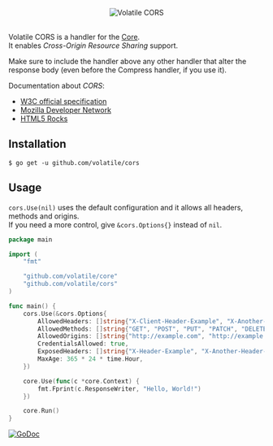 <p align="center"><img src="http://volatile.whitedevops.com/images/repositories/cors/logo.png" alt="Volatile CORS" title="Volatile CORS"><br><br></p>

Volatile CORS is a handler for the [Core](https://github.com/volatile/core).  
It enables *Cross-Origin Resource Sharing* support.

Make sure to include the handler above any other handler that alter the response body (even before the Compress handler, if you use it).

Documentation about *CORS*:
- [W3C official specification](http://www.w3.org/TR/cors/)
- [Mozilla Developer Network](https://developer.mozilla.org/en-US/docs/Web/HTTP/Access_control_CORS)
- [HTML5 Rocks](http://www.html5rocks.com/en/tutorials/cors/)

## Installation

```Shell
$ go get -u github.com/volatile/cors
```

## Usage

`cors.Use(nil)` uses the default configuration and it allows all headers, methods and origins.  
If you need a more control, give `&cors.Options{}` instead of `nil`.

```Go
package main

import (
	"fmt"

	"github.com/volatile/core"
	"github.com/volatile/cors"
)

func main() {
	cors.Use(&cors.Options{
		AllowedHeaders: []string{"X-Client-Header-Example", "X-Another-Client-Header-Example"},
		AllowedMethods: []string{"GET", "POST", "PUT", "PATCH", "DELETE"},
		AllowedOrigins: []string{"http://example.com", "http://example.com"},
		CredentialsAllowed: true,
		ExposedHeaders: []string{"X-Header-Example", "X-Another-Header-Example"},
		MaxAge: 365 * 24 * time.Hour,
	})

	core.Use(func(c *core.Context) {
		fmt.Fprint(c.ResponseWriter, "Hello, World!")
	})

	core.Run()
}
```

[![GoDoc](https://godoc.org/github.com/volatile/cors?status.svg)](https://godoc.org/github.com/volatile/cors)
